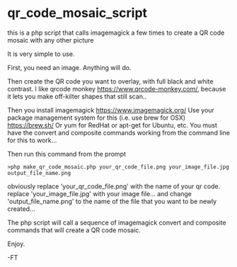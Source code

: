 # qr_code_mosaic_script
this is a php script that calls imagemagick a few times to create a QR code mosaic with any other picture

It is very simple to use. 

First, you need an image. Anything will do.

Then create the QR code you want to overlay, with full black and white contrast. I like qrcode monkey https://www.qrcode-monkey.com/, because it lets you make off-kilter shapes that still scan..

Then you install imagemagick https://www.imagemagick.org/
Use your package management system for this (i.e. use brew for OSX) https://brew.sh/ Or yum for RedHat or apt-get for Ubuntu, etc. You must have the convert and composite commands working from the command line for this to work...

Then run this command from the prompt

```
>php make_qr_code_mosaic.php your_qr_code_file.png your_image_file.jpg output_file_name.png
```

obviously replace 'your_qr_code_file.png' with the name of your qr code. 
replace 'your_image_file.jpg' with your image file... 
and change 'output_file_name.png' to the name of the file that you want to be newly created...

The php script will call a sequence of imagemagick convert and composite commands that will create a QR code mosaic. 

Enjoy.

-FT
